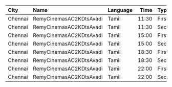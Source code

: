 | City    | Name                    | Language |  Time | Type        | Price | Capacity | Booked |
| :------ | :---------------------- | :------- | ----: | :---------- | ----: | -------: | -----: |
| Chennai | RemyCinemasAC2KDtsAvadi | Tamil    | 11:30 | FirstClass  |  120₹ |      206 |    104 |
| Chennai | RemyCinemasAC2KDtsAvadi | Tamil    | 11:30 | SecondClass |  120₹ |      294 |    150 |
| Chennai | RemyCinemasAC2KDtsAvadi | Tamil    | 15:00 | FirstClass  |  120₹ |      206 |    104 |
| Chennai | RemyCinemasAC2KDtsAvadi | Tamil    | 15:00 | SecondClass |  120₹ |      294 |    150 |
| Chennai | RemyCinemasAC2KDtsAvadi | Tamil    | 18:30 | FirstClass  |  120₹ |      206 |    104 |
| Chennai | RemyCinemasAC2KDtsAvadi | Tamil    | 18:30 | SecondClass |  120₹ |      294 |    150 |
| Chennai | RemyCinemasAC2KDtsAvadi | Tamil    | 22:00 | FirstClass  |  120₹ |      206 |    104 |
| Chennai | RemyCinemasAC2KDtsAvadi | Tamil    | 22:00 | SecondClass |  120₹ |      294 |    150 |
